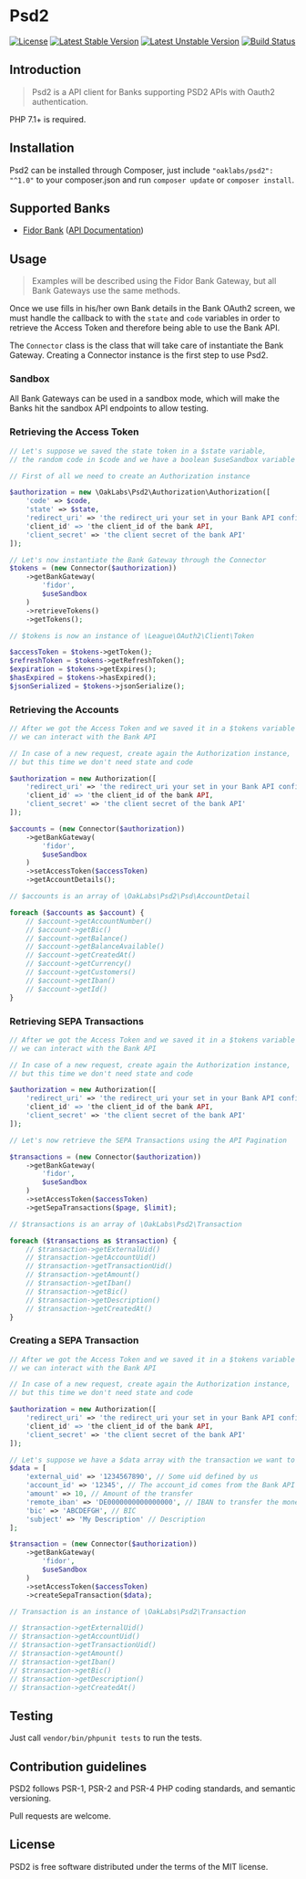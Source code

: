 # Psd2

[![License](https://poser.pugx.org/oaklabs/psd2/license)](https://packagist.org/packages/oaklabs/psd2)
[![Latest Stable Version](https://poser.pugx.org/oaklabs/psd2/v/stable)](https://packagist.org/packages/oaklabs/psd2)
[![Latest Unstable Version](https://poser.pugx.org/oaklabs/psd2/v/unstable)](https://packagist.org/packages/oaklabs/psd2)
[![Build Status](https://travis-ci.org/oak-labs-io/psd2.svg)](https://travis-ci.org/oak-labs-io/psd2)

## Introduction

> Psd2 is a API client for Banks supporting PSD2 APIs with Oauth2 authentication.

PHP 7.1+ is required.

## Installation

Psd2 can be installed through Composer, just include `"oaklabs/psd2": "^1.0"` to your composer.json and run `composer update` or `composer install`.

## Supported Banks

 - [Fidor Bank](https://www.fidor.de/) ([API Documentation](https://api-docs.fidor.de))

## Usage

> Examples will be described using the Fidor Bank Gateway, but all Bank Gateways use the same methods.

Once we use fills in his/her own Bank details in the Bank OAuth2 screen, we must handle the callback to with the `state` and `code` variables in order to retrieve the Access Token and therefore being able to use the Bank API.

The `Connector` class is the class that will take care of instantiate the Bank Gateway.
Creating a Connector instance is the first step to use Psd2.

### Sandbox

All Bank Gateways can be used in a sandbox mode, which will make the Banks hit the sandbox API endpoints to allow testing.

### Retrieving the Access Token

```php
// Let's suppose we saved the state token in a $state variable,
// the random code in $code and we have a boolean $useSandbox variable

// First of all we need to create an Authorization instance

$authorization = new \OakLabs\Psd2\Authorization\Authorization([
    'code' => $code,
    'state' => $state,
    'redirect_uri' => 'the redirect_uri your set in your Bank API configuration,
    'client_id' => 'the client_id of the bank API,
    'client_secret' => 'the client secret of the bank API'
]);

// Let's now instantiate the Bank Gateway through the Connector
$tokens = (new Connector($authorization))
    ->getBankGateway(
        'fidor',
        $useSandbox
    )
    ->retrieveTokens()
    ->getTokens();

// $tokens is now an instance of \League\OAuth2\Client\Token

$accessToken = $tokens->getToken();
$refreshToken = $tokens->getRefreshToken();
$expiration = $tokens->getExpires();
$hasExpired = $tokens->hasExpired();
$jsonSerialized = $tokens->jsonSerialize();
```

### Retrieving the Accounts

```php
// After we got the Access Token and we saved it in a $tokens variable
// we can interact with the Bank API

// In case of a new request, create again the Authorization instance,
// but this time we don't need state and code

$authorization = new Authorization([
    'redirect_uri' => 'the redirect_uri your set in your Bank API configuration,
    'client_id' => 'the client_id of the bank API,
    'client_secret' => 'the client secret of the bank API'
]);

$accounts = (new Connector($authorization))
    ->getBankGateway(
        'fidor',
        $useSandbox
    )
    ->setAccessToken($accessToken)
    ->getAccountDetails();

// $accounts is an array of \OakLabs\Psd2\Psd\AccountDetail

foreach ($accounts as $account) {
    // $account->getAccountNumber()
    // $account->getBic()
    // $account->getBalance()
    // $account->getBalanceAvailable()
    // $account->getCreatedAt()
    // $account->getCurrency()
    // $account->getCustomers()
    // $account->getIban()
    // $account->getId()
}
```

### Retrieving SEPA Transactions

```php
// After we got the Access Token and we saved it in a $tokens variable
// we can interact with the Bank API

// In case of a new request, create again the Authorization instance,
// but this time we don't need state and code

$authorization = new Authorization([
    'redirect_uri' => 'the redirect_uri your set in your Bank API configuration,
    'client_id' => 'the client_id of the bank API,
    'client_secret' => 'the client secret of the bank API'
]);

// Let's now retrieve the SEPA Transactions using the API Pagination

$transactions = (new Connector($authorization))
    ->getBankGateway(
        'fidor',
        $useSandbox
    )
    ->setAccessToken($accessToken)
    ->getSepaTransactions($page, $limit);

// $transactions is an array of \OakLabs\Psd2\Transaction

foreach ($transactions as $transaction) {
    // $transaction->getExternalUid()
    // $transaction->getAccountUid()
    // $transaction->getTransactionUid()
    // $transaction->getAmount()
    // $transaction->getIban()
    // $transaction->getBic()
    // $transaction->getDescription()
    // $transaction->getCreatedAt()
}
```

### Creating a SEPA Transaction

```php
// After we got the Access Token and we saved it in a $tokens variable
// we can interact with the Bank API

// In case of a new request, create again the Authorization instance,
// but this time we don't need state and code

$authorization = new Authorization([
    'redirect_uri' => 'the redirect_uri your set in your Bank API configuration,
    'client_id' => 'the client_id of the bank API,
    'client_secret' => 'the client secret of the bank API'
]);

// Let's suppose we have a $data array with the transaction we want to create
$data = [
    'external_uid' => '1234567890', // Some uid defined by us
    'account_id' => '12345', // The account_id comes from the Bank API and must be retrieved through getAccountDetails . It is NOT the account number
    'amount' => 10, // Amount of the transfer
    'remote_iban' => 'DE0000000000000000', // IBAN to transfer the money to
    'bic' => 'ABCDEFGH', // BIC
    'subject' => 'My Description' // Description
];

$transaction = (new Connector($authorization))
    ->getBankGateway(
        'fidor',
        $useSandbox
    )
    ->setAccessToken($accessToken)
    ->createSepaTransaction($data);

// Transaction is an instance of \OakLabs\Psd2\Transaction

// $transaction->getExternalUid()
// $transaction->getAccountUid()
// $transaction->getTransactionUid()
// $transaction->getAmount()
// $transaction->getIban()
// $transaction->getBic()
// $transaction->getDescription()
// $transaction->getCreatedAt()
```

## Testing

Just call `vendor/bin/phpunit tests` to run the tests.

## Contribution guidelines

PSD2 follows PSR-1, PSR-2 and PSR-4 PHP coding standards, and semantic versioning.

Pull requests are welcome.

## License

PSD2 is free software distributed under the terms of the MIT license.
